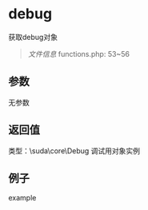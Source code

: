 # debug
获取debug对象
> *文件信息* functions.php: 53~56

## 参数

无参数
## 返回值
 
类型：\suda\core\Debug
 调试用对象实例
## 例子

example